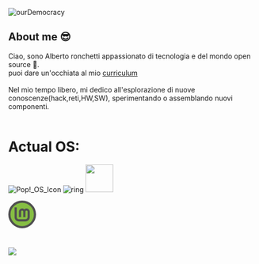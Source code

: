 
![ourDemocracy](https://github.com/AlbertoCode0/AlbertoCode0/assets/137056242/1c2d1dfc-cf04-47b6-8f16-f7fcebc4a3b5)

## About me :sunglasses:
Ciao, sono Alberto ronchetti
appassionato di tecnologia e del mondo open source 🐧. 
</br>puoi dare un'occhiata al mio [curriculum](https://albertocode0.github.io/)
</br></br>
Nel mio tempo libero, mi dedico all'esplorazione di nuove conoscenze(hack,reti,HW,SW),  sperimentando o assemblando nuovi componenti.
</br></br>
# Actual OS:


![Pop!_OS_Icon](https://github.com/AlbertoCode0/AlbertoCode0/assets/137056242/12139ba7-6860-446d-ad16-763c5e5c73c3)  ![ring](https://github.com/AlbertoCode0/AlbertoCode0/assets/137056242/1280edc9-042d-4a34-bf0b-cbb8d07010fa)
<img src='https://raw.githubusercontent.com/tandpfun/skill-icons/65dea6c4eaca7da319e552c09f4cf5a9a8dab2c8/icons/Kali-Dark.svg' width='56'>

<?xml version="1.0" encoding="UTF-8"?>
<svg xmlns="http://www.w3.org/2000/svg" xmlns:xlink="http://www.w3.org/1999/xlink" width="56px" height="56px" viewBox="0 0 56 56" version="1.1">
<g id="surface1">
<path style="fill-rule:nonzero;fill:rgb(52.54902%,74.509804%,26.27451%);fill-opacity:1;stroke-width:20;stroke-linecap:butt;stroke-linejoin:miter;stroke:rgb(31.372549%,31.372549%,31.372549%);stroke-opacity:1;stroke-miterlimit:4;" d="M 246 128 C 246 193.160714 193.160714 246 128 246 C 62.839286 246 10 193.160714 10 128 C 10 62.839286 62.839286 10 128 10 C 193.160714 10 246 62.839286 246 128 Z M 246 128 " transform="matrix(0.21875,0,0,0.21875,0,0)"/>
<path style=" stroke:none;fill-rule:nonzero;fill:rgb(31.372549%,31.372549%,31.372549%);fill-opacity:1;" d="M 12.6875 13.78125 L 12.6875 33.46875 C 12.6875 38.273438 16.632812 42.21875 21.4375 42.21875 L 34.5625 42.21875 C 39.367188 42.21875 43.3125 38.273438 43.3125 33.46875 L 43.3125 22.53125 C 43.3125 18.933594 40.347656 15.96875 36.75 15.96875 C 35.070312 15.96875 33.542969 16.632812 32.375 17.691406 C 31.207031 16.632812 29.679688 15.96875 28 15.96875 C 24.402344 15.96875 21.4375 18.933594 21.4375 22.53125 L 21.4375 33.46875 L 25.8125 33.46875 L 25.8125 22.53125 C 25.8125 21.296875 26.765625 20.34375 28 20.34375 C 29.234375 20.34375 30.1875 21.296875 30.1875 22.53125 L 30.1875 33.46875 L 34.5625 33.46875 L 34.5625 22.53125 C 34.5625 21.296875 35.515625 20.34375 36.75 20.34375 C 37.984375 20.34375 38.9375 21.296875 38.9375 22.53125 L 38.9375 33.46875 C 38.9375 35.910156 37.003906 37.84375 34.5625 37.84375 L 21.4375 37.84375 C 18.996094 37.84375 17.0625 35.910156 17.0625 33.46875 L 17.0625 13.78125 Z M 12.6875 13.78125 "/>
</g>
</svg>




#
![](https://komarev.com/ghpvc/?username=AlbertoCode0&color=red)

